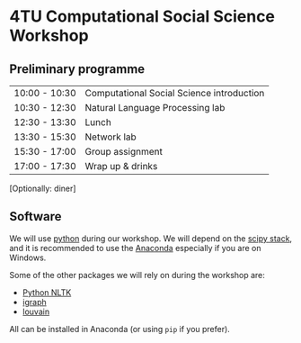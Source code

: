 4TU Computational Social Science Workshop
=========================================

Preliminary programme
---------------------
|               |                                           |
|---------------|-------------------------------------------|
| 10:00 - 10:30 | Computational Social Science introduction |
| 10:30 - 12:30 | Natural Language Processing lab           |
| 12:30 - 13:30 | Lunch                                     |
| 13:30 - 15:30 | Network lab                               |
| 15:30 - 17:00 | Group assignment                          |
| 17:00 - 17:30 | Wrap up & drinks                          |

[Optionally: diner]

Software
--------

We will use [python](https://www.python.org/) during our workshop. We will depend on the [scipy stack](http://www.scipy.org/), and it is recommended to use the [Anaconda](https://www.continuum.io/downloads) especially if you are on Windows.

Some of the other packages we will rely on during the workshop are:
- [Python NLTK](http://www.nltk.org/)
- [igraph](http://igraph.org/)
- [louvain](https://pypi.python.org/pypi/louvain/)

All can be installed in Anaconda (or using `pip` if you prefer).








